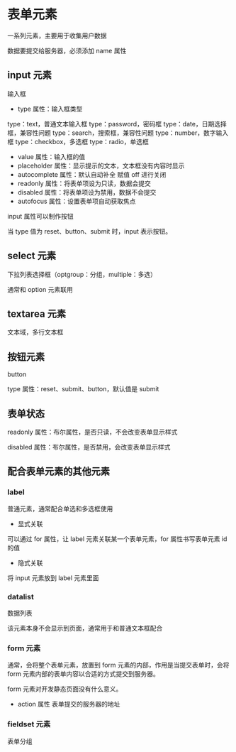 # 表单元素

一系列元素，主要用于收集用户数据

数据要提交给服务器，必须添加 name 属性

## input 元素

输入框

- type 属性：输入框类型

type：text，普通文本输入框
type：password，密码框
type：date，日期选择框，兼容性问题
type：search，搜索框，兼容性问题
type：number，数字输入框
type：checkbox，多选框
type：radio，单选框

- value 属性：输入框的值
- placeholder 属性：显示提示的文本，文本框没有内容时显示
- autocomplete 属性：默认自动补全 赋值 off 进行关闭
- readonly 属性：将表单项设为只读，数据会提交
- disabled 属性：将表单项设为禁用，数据不会提交
- autofocus 属性：设置表单项自动获取焦点

input 属性可以制作按钮

当 type 值为 reset、button、submit 时，input 表示按钮。

## select 元素

下拉列表选择框（optgroup：分组，multiple：多选）

通常和 option 元素联用

## textarea 元素

文本域，多行文本框

## 按钮元素

button

type 属性：reset、submit、button，默认值是 submit

## 表单状态

readonly 属性：布尔属性，是否只读，不会改变表单显示样式

disabled 属性：布尔属性，是否禁用，会改变表单显示样式

## 配合表单元素的其他元素

### label

普通元素，通常配合单选和多选框使用

- 显式关联

可以通过 for 属性，让 label 元素关联某一个表单元素，for 属性书写表单元素 id 的值

- 隐式关联

将 input 元素放到 label 元素里面

### datalist

数据列表

该元素本身不会显示到页面，通常用于和普通文本框配合

### form 元素

通常，会将整个表单元素，放置到 form 元素的内部，作用是当提交表单时，会将 form 元素内部的表单内容以合适的方式提交到服务器。

form 元素对开发静态页面没有什么意义。

- action 属性 表单提交的服务器的地址

### fieldset 元素

表单分组
